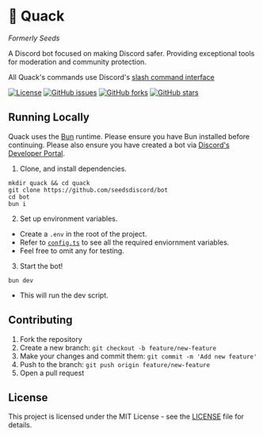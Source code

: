 # 🦆 Quack

*Formerly Seeds*

A Discord bot focused on making Discord safer. Providing exceptional tools for moderation and community protection.

All Quack's commands use Discord's
[slash command interface](https://discord.com/developers/docs/interactions/application-commands#slash-commands)

[![License](https://img.shields.io/badge/License-MIT-blue.svg)](LICENSE)
[![GitHub issues](https://img.shields.io/github/issues/seedsdiscord/bot)](https://github.com/seedsdiscord/bot/issues)
[![GitHub forks](https://img.shields.io/github/forks/seedsdiscord/bot)](https://github.com/seedsdiscord/bot/network)
[![GitHub stars](https://img.shields.io/github/stars/seedsdiscord/bot)](https://github.com/seedsdiscord/bot/stargazers)

## Running Locally

Quack uses the [Bun](https://bun.sh) runtime. Please ensure you have Bun installed before continuing. Please also ensure
you have created a bot via [Discord's Developer Portal](https://discord.com/developers/applications).

1. Clone, and install dependencies.

```
mkdir quack && cd quack
git clone https://github.com/seedsdiscord/bot
cd bot
bun i
```

2. Set up environment variables.

-   Create a `.env` in the root of the project.
-   Refer to [`config.ts`](./config.ts) to see all the required enviornment variables.
-   Feel free to omit any for testing.

3. Start the bot!

```
bun dev
```

-   This will run the dev script.

## Contributing

1. Fork the repository
2. Create a new branch: `git checkout -b feature/new-feature`
3. Make your changes and commit them: `git commit -m 'Add new feature'`
4. Push to the branch: `git push origin feature/new-feature`
5. Open a pull request

## License

This project is licensed under the MIT License - see the [LICENSE](./LICENSE) file for details.
